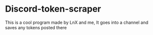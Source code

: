 # Discord-token-scraper
This is a cool program made by LnX and me, It goes into a channel and saves any tokens posted there
